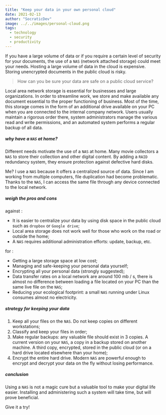```yaml
---
title: "Keep your data in your own personal cloud"
date: 2021-02-13
author: "SocraticDev"
image: ../../images/personal-cloud.png
tags:
  - technology
  - security
  - productivity
---
```


If you have a large volume of data or if you require a certain level of security for your documents, the use of a ``NAS`` (network attached storage) could meet your needs. Hosting a large volume of data in the cloud is expensive. Storing unencrypted documents in the public cloud is risky.

> How can you be sure your data are safe on a public cloud service?

Local area network storage is essential for businesses and large organizations. In order to streamline work, we store and make available any document essential to the proper functioning of business. Most of the time, this storage comes in the form of an additional drive available on your PC when you are connected to the internal company network. Users usually maintain a rigorous order there, system administrators manage the various read and write permissions, and an automated system performs a regular backup of all data.

##### why have a ``NAS`` at home?

Different needs motivate the use of a ``NAS`` at home. Many movie collectors a ``NAS`` to store their collection and other digital content. By adding a ``RAID`` redundancy system, they ensure protection against defective hard disks.

Me? I use a ``NAS`` because it offers a centralized source of data. Since I am working from multiple computers, file duplication had become problematic. Thanks to the ``NAS``, I can access the same file through any device connected to the local network.

##### weigh the pros and cons

against :
- It is easier to centralize your data by using disk space in the public cloud such as ``dropbox`` or ``Google drive``;
- Local area storage does not work well for those who work on the road or outside the home;
- A `NAS` requires additional administration efforts: update, backup, etc.

for :
- Getting a large storage space at low cost;
- Managing and safe-keeping your personal data yourself;
- Encrypting all your personal data (strongly suggested);
- Data transfer rates on a local network are around 100 mb / s, there is almost no difference between loading a file located on your PC than the same live file on the ``NAS``;
- Reducing your ecological footprint: a small ``NAS`` running under Linux consumes almost no electricity.

##### strategy for keeping your data

1. Keep all your files on the ``NAS``. Do not keep copies on different workstations;
2. Classify and keep your files in order;
3. Make regular backups: any valuable file should exist in 3 copies. A current version on your ``NAS``, a copy in a backup stored on another machine. A third copy, encrypted, stored in the public cloud (or on a hard drive located elsewhere than your home);
4. Encrypt the entire hard drive. Modern ``NAS`` are powerful enough to encrypt and decrypt your data on the fly without losing performance.

##### conclusion

Using a ``NAS`` is not a magic cure but a valuable tool to make your digital life easier. Installing and administering such a system will take time, but will prove beneficial.

Give it a try!